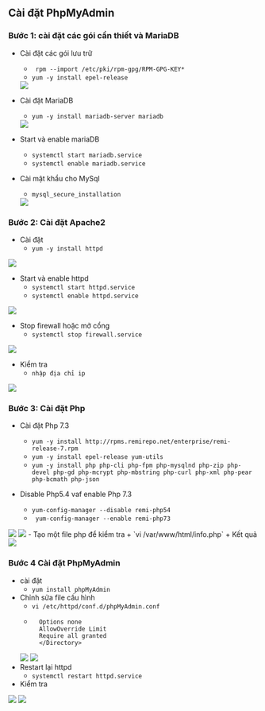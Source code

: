 ## Cài đặt PhpMyAdmin
### Bước 1: cài đặt các gói cần thiết và MariaDB
- Cài đặt các gói lưu trữ
    + ` rpm --import /etc/pki/rpm-gpg/RPM-GPG-KEY*`
    + `yum -y install epel-release `
    <img src="../img/my1.png">
- Cài đặt MariaDB
    + `yum -y install mariadb-server mariadb`
    <img src="../img/my2.png">

- Start và enable mariaDB
    + `systemctl start mariadb.service`
    + `systemctl enable mariadb.service`

- Cài mật khẩu cho MySql
    + `mysql_secure_installation`
    <img src="../img/my3.png">
    
### Bước 2: Cài đặt Apache2
- Cài đặt
    + `yum -y install httpd`
<img src="../img/my4.png">
    
- Start và enable httpd
    + `systemctl start httpd.service`
    + `systemctl enable httpd.service`
<img src="../img/my5.png">
    
- Stop firewall hoặc mở cổng 
    + `systemctl stop firewall.service`
<img src="../img/my7.png">
    
- Kiểm tra 
    + `nhập địa chỉ ip`
<img src="../img/my6.png">
    
    
### Bước 3: Cài đặt Php 
- Cài đặt Php 7.3
    + `yum -y install http://rpms.remirepo.net/enterprise/remi-release-7.rpm `
    + `yum -y install epel-release yum-utils`
    + `yum -y install php php-cli php-fpm php-mysqlnd php-zip php-devel php-gd php-mcrypt php-mbstring php-curl php-xml php-pear php-bcmath php-json`

- Disable Php5.4 vaf enable Php 7.3
    + `yum-config-manager --disable remi-php54`
    + ` yum-config-manager --enable remi-php73`
<img src="../img/my9.png">
    <img src="../img/my8.png">
- Tạo một file php để kiểm tra 
    + `vi /var/www/html/info.php`
    + Kết quả  
<img src="../img/my10.png">
    
### Bước 4 Cài đặt PhpMyAdmin
- cài đặt 
    + `yum install phpMyAdmin`
- Chỉnh sửa file cấu hình 
    + `vi /etc/httpd/conf.d/phpMyAdmin.conf`
    + ``` <Directory /usr/share/phpMyAdmin/>
        Options none
        AllowOverride Limit
        Require all granted
        </Directory>
    <img src="../img/my12.png">
    <img src="../img/my11.png">
- Restart lại httpd 
    + `systemctl restart httpd.service`
- Kiểm tra
<img src="../img/my13.png">
<img src="../img/my14.png">
    
    